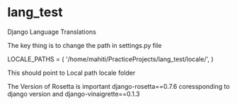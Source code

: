 # lang_test
Django Language Translations

The key thing is to change the path in settings.py file

LOCALE_PATHS = (
    '/home/mahiti/PracticeProjects/lang_test/locale/',
)


This should point to Local path locale folder

The Version of Rosetta is important django-rosetta==0.7.6 coressponding to django version and django-vinaigrette==0.1.3
